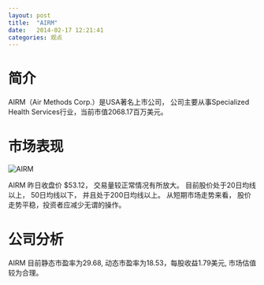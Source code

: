 ```yaml
---
layout: post
title:  "AIRM"
date:   2014-02-17 12:21:41
categories: 观点
---
```


# 简介
AIRM（Air Methods Corp.）是USA著名上市公司，
公司主要从事Specialized Health Services行业，当前市值2068.17百万美元。

# 市场表现

![AIRM](http://finviz.com/chart.ashx?t=AIRM&ty=c&ta=1&p=d&s=l)

AIRM 昨日收盘价 $53.12，
交易量较正常情况有所放大。
目前股价处于20日均线以上，
50日均线以下，
并且处于200日均线以上。
从短期市场走势来看，
股价走势平稳，投资者应减少无谓的操作。

# 公司分析
AIRM 目前静态市盈率为29.68, 动态市盈率为18.53，每股收益1.79美元,
市场估值较为合理。

